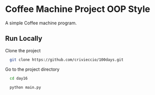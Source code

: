 # Coffee Machine Project OOP Style

A simple Coffee machine program.

## Run Locally

Clone the project

```bash
  git clone https://github.com/crivieccio/100days.git
```

Go to the project directory

```bash
  cd day16
```

```bash
  python main.py
```
